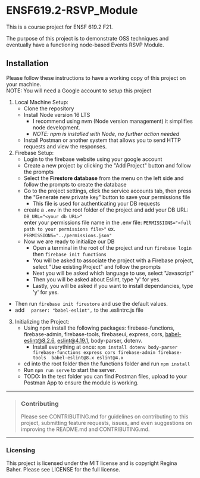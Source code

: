 # ENSF619.2-RSVP_Module

This is a course project for ENSF 619.2 F21. 

The purpose of this project is to demonstrate OSS techniques and eventually have a functioning node-based Events RSVP Module.  


## Installation  

Please follow these instructions to have a working copy of this project on your machine.  
NOTE: You will need a Google account to setup this project  

1. Local Machine Setup:
   - Clone the repository
   - Install Node version 16 LTS  
		- I recommend using nvm (Node version management) it simplifies node development.
		- *NOTE: npm is installed with Node, no further action needed*
   - Install Postman or another system that allows you to send HTTP requests and view the responses.  		
2. Firebase Setup:  
   - Login to the firebase website using your google account  
   - Create a new project by clicking the "Add Project" button and follow the prompts  
   - Select the **Firestore database** from the menu on the left side and follow the prompts to create the database  
   - Go to the project settings, click the service accounts tab, then press the "Generate new private key" button to save your permissions file  
      - This file is used for authenticating your DB requests  
   - create a `.env` in the root folder of the project and add your DB URL: `DB_URL="<your db URL>"`  
     enter your permissions file name in the .env file: `PERMISSIONS="<full path to your permissions file>"` ex. `PERMISSIONS="../permissions.json"`
   - Now we are ready to initialize our DB  
      - Open a terminal in the root of the project and run `firebase login` then `firebase init functions`   
	  - You will be asked to associate the project with a Firebase project, select "Use existing Project" and follow the prompts  
	  - Next you will be asked which language to use, select "Javascript"  
	  - Then you will be asked about Eslint, type 'y' for yes.  
	  - Lastly, you will be asked if you want to install dependancies, type 'y' for yes.  
  - Then run `firebase init firestore` and use the default values.
  - add `  parser: "babel-eslint",` to the .eslintrc.js file
3. Initializing the Project:
   - Using npm install the following packages: firebase-functions, firebase-admin, firebase-tools, firebaseui, express, cors, babel-eslint@8.2.6, eslint@4.19.1, body-parser, dotenv.  
     - Install everything at once: `npm install dotenv body-parser firebase-functions express cors firebase-admin firebase-tools  babel-eslint@8.x eslint@4.x`  
   - cd into the root folder then the functions folder and run `npm install`  
   - Run `npm run serve` to start the server.  
   - TODO: In the test folder you can find Postman files, upload to your Postman App to ensure the module is working.   

---  
>  ### Contributing  
>  Please see CONTRIBUTING.md for guidelines on contributing to this project, submitting feature requests, issues, and even suggestions on improving the README.md and CONTRIBUTING.md.  
---
### Licensing
This project is licensed under the MIT license and is copyright Regina Baher. Please see LICENSE for the full license.
